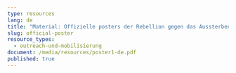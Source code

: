 ```yaml
---
type: resources
lang: de
title: "Material: Offizielle posters der Rebellion gegen das Aussterben"
slug: official-poster
resource_types:
  - outreach-und-mobilisierung
document: /media/resources/poster1-de.pdf
published: true
---
```

